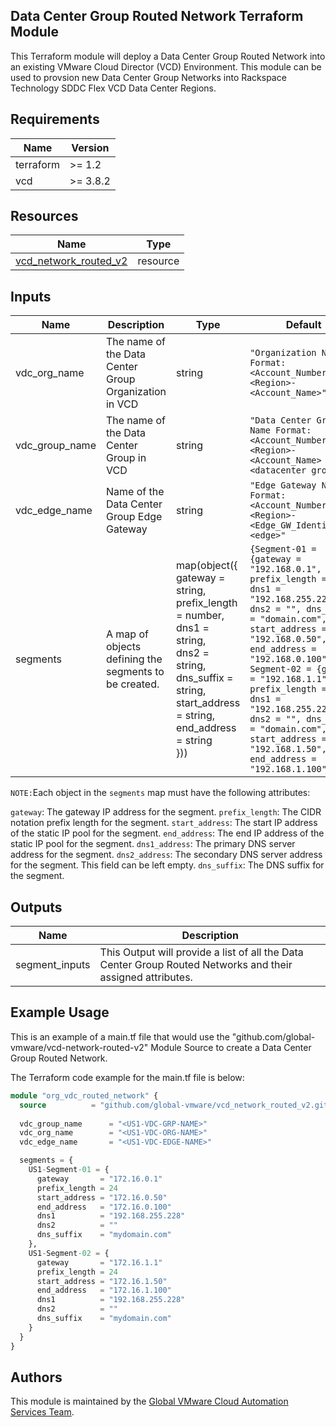 ## Data Center Group Routed Network Terraform Module
This Terraform module will deploy a Data Center Group Routed Network into an existing VMware Cloud Director (VCD) Environment.  This module can be used to provsion new Data Center Group Networks into Rackspace Technology SDDC Flex VCD Data Center Regions.

## Requirements

| Name | Version |
|------|---------|
| terraform | >= 1.2 |
| vcd | >= 3.8.2 |

## Resources

| Name | Type |
|------|------|
| [vcd_network_routed_v2](https://registry.terraform.io/providers/vmware/vcd/3.8.2/docs/resources/network_routed_v2) | resource |

## Inputs

| Name | Description | Type | Default | Required |
|------|-------------|------|---------|----------|
| vdc_org_name | The name of the Data Center Group Organization in VCD | string | `"Organization Name Format: <Account_Number>-<Region>-<Account_Name>"` | yes |
| vdc_group_name | The name of the Data Center Group in VCD | string | `"Data Center Group Name Format: <Account_Number>-<Region>-<Account_Name> <datacenter group>"` | yes |
| vdc_edge_name | Name of the Data Center Group Edge Gateway | string | `"Edge Gateway Name Format: <Account_Number>-<Region>-<Edge_GW_Identifier>-<edge>"` | yes |
| segments | A map of objects defining the segments to be created. | map(object({<br>  gateway = string,<br>  prefix_length = number,<br>  dns1 = string,<br>  dns2 = string,<br>  dns_suffix = string,<br>  start_address = string,<br>  end_address = string<br>})) | `{Segment-01 = {gateway = "192.168.0.1", prefix_length = 24, dns1 = "192.168.255.228", dns2 = "", dns_suffix = "domain.com", start_address = "192.168.0.50", end_address = "192.168.0.100"}, Segment-02 = {gateway = "192.168.1.1", prefix_length = 24, dns1 = "192.168.255.228", dns2 = "", dns_suffix = "domain.com", start_address = "192.168.1.50", end_address = "192.168.1.100"}}` | no |


`NOTE:`Each object in the `segments` map must have the following attributes:

`gateway`: The gateway IP address for the segment.
`prefix_length`: The CIDR notation prefix length for the segment.
`start_address`: The start IP address of the static IP pool for the segment.
`end_address`: The end IP address of the static IP pool for the segment.
`dns1_address`: The primary DNS server address for the segment.
`dns2_address`: The secondary DNS server address for the segment. This field can be left empty.
`dns_suffix`: The DNS suffix for the segment.

## Outputs

| Name | Description |
|------|-------------|
| segment_inputs | This Output will provide a list of all the Data Center Group Routed Networks and their assigned attributes.


## Example Usage
This is an example of a main.tf file that would use the "github.com/global-vmware/vcd-network-routed-v2" Module Source to create a Data Center Group Routed Network.

The Terraform code example for the main.tf file is below:

```terraform
module "org_vdc_routed_network" {
  source          = "github.com/global-vmware/vcd_network_routed_v2.git?ref=v1.2.1"
  
  vdc_group_name      = "<US1-VDC-GRP-NAME>"
  vdc_org_name        = "<US1-VDC-ORG-NAME>"
  vdc_edge_name       = "<US1-VDC-EDGE-NAME>"

  segments = {
    US1-Segment-01 = {
      gateway       = "172.16.0.1"
      prefix_length = 24
      start_address = "172.16.0.50"
      end_address   = "172.16.0.100"
      dns1          = "192.168.255.228"
      dns2          = ""
      dns_suffix    = "mydomain.com"
    },
    US1-Segment-02 = {
      gateway       = "172.16.1.1"
      prefix_length = 24
      start_address = "172.16.1.50"
      end_address   = "172.16.1.100"
      dns1          = "192.168.255.228"
      dns2          = ""
      dns_suffix    = "mydomain.com"
    }
  }
}
```

## Authors

This module is maintained by the [Global VMware Cloud Automation Services Team](https://github.com/global-vmware).
